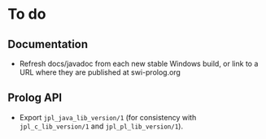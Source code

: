 # To do

## Documentation

* Refresh docs/javadoc from each new stable Windows build, or link to a URL where they are published at swi-prolog.org

## Prolog API

* Export `jpl_java_lib_version/1` (for consistency with `jpl_c_lib_version/1` and `jpl_pl_lib_version/1`).
